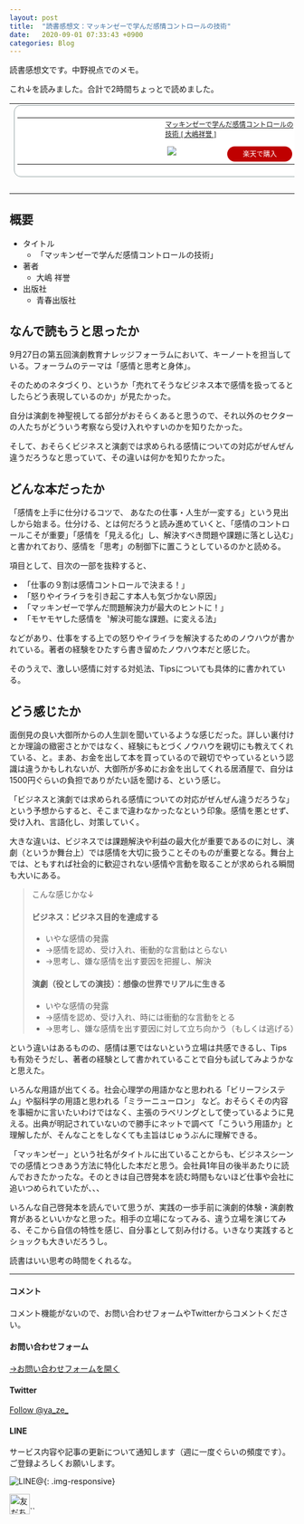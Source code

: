 ```yaml
---
layout: post
title:  "読書感想文：マッキンゼーで学んだ感情コントロールの技術"
date:   2020-09-01 07:33:43 +0900
categories: Blog
---
```




読書感想文です。中野視点でのメモ。

これ↓を読みました。合計で2時間ちょっとで読めました。

<table border="0" cellpadding="0" cellspacing="0"><tr><td><div style="border:1px solid #95a5a6;border-radius:.75rem;background-color:#FFFFFF;width:504px;margin:0px;padding:5px;text-align:center;overflow:hidden;"><table><tr><td style="width:240px"><a href="https://hb.afl.rakuten.co.jp/ichiba/1ca5f605.82ce4061.1ca5f606.c59d51f1/_RTLink9366?pc=https%3A%2F%2Fitem.rakuten.co.jp%2Fbook%2F15604450%2F&link_type=picttext&ut=eyJwYWdlIjoiaXRlbSIsInR5cGUiOiJwaWN0dGV4dCIsInNpemUiOiIyNDB4MjQwIiwibmFtIjoxLCJuYW1wIjoicmlnaHQiLCJjb20iOjEsImNvbXAiOiJkb3duIiwicHJpY2UiOjAsImJvciI6MSwiY29sIjoxLCJiYnRuIjoxLCJwcm9kIjowfQ%3D%3D" target="_blank" rel="nofollow sponsored noopener" style="word-wrap:break-word;"  ><img src="https://hbb.afl.rakuten.co.jp/hgb/1ca5f605.82ce4061.1ca5f606.c59d51f1/?me_id=1213310&item_id=19289162&pc=https%3A%2F%2Fthumbnail.image.rakuten.co.jp%2F%400_mall%2Fbook%2Fcabinet%2F1022%2F9784413231022.jpg%3F_ex%3D240x240&s=240x240&t=picttext" border="0" style="margin:2px" alt="" title=""></a></td><td style="vertical-align:top;width:248px;"><p style="font-size:12px;line-height:1.4em;text-align:left;margin:0px;padding:2px 6px;word-wrap:break-word"><a href="https://hb.afl.rakuten.co.jp/ichiba/1ca5f605.82ce4061.1ca5f606.c59d51f1/_RTLink9366?pc=https%3A%2F%2Fitem.rakuten.co.jp%2Fbook%2F15604450%2F&link_type=picttext&ut=eyJwYWdlIjoiaXRlbSIsInR5cGUiOiJwaWN0dGV4dCIsInNpemUiOiIyNDB4MjQwIiwibmFtIjoxLCJuYW1wIjoicmlnaHQiLCJjb20iOjEsImNvbXAiOiJkb3duIiwicHJpY2UiOjAsImJvciI6MSwiY29sIjoxLCJiYnRuIjoxLCJwcm9kIjowfQ%3D%3D" target="_blank" rel="nofollow sponsored noopener" style="word-wrap:break-word;"  >マッキンゼーで学んだ感情コントロールの技術 [ 大嶋祥誉 ]</a></p><div style="margin:10px;"><a href="https://hb.afl.rakuten.co.jp/ichiba/1ca5f605.82ce4061.1ca5f606.c59d51f1/_RTLink9366?pc=https%3A%2F%2Fitem.rakuten.co.jp%2Fbook%2F15604450%2F&link_type=picttext&ut=eyJwYWdlIjoiaXRlbSIsInR5cGUiOiJwaWN0dGV4dCIsInNpemUiOiIyNDB4MjQwIiwibmFtIjoxLCJuYW1wIjoicmlnaHQiLCJjb20iOjEsImNvbXAiOiJkb3duIiwicHJpY2UiOjAsImJvciI6MSwiY29sIjoxLCJiYnRuIjoxLCJwcm9kIjowfQ%3D%3D" target="_blank" rel="nofollow sponsored noopener" style="word-wrap:break-word;"  ><img src="https://static.affiliate.rakuten.co.jp/makelink/rl.svg" style="float:left;max-height:27px;width:auto;margin-top:0"></a><a href="https://hb.afl.rakuten.co.jp/ichiba/1ca5f605.82ce4061.1ca5f606.c59d51f1/_RTLink9366?pc=https%3A%2F%2Fitem.rakuten.co.jp%2Fbook%2F15604450%2F%3Fscid%3Daf_pc_bbtn&link_type=picttext&ut=eyJwYWdlIjoiaXRlbSIsInR5cGUiOiJwaWN0dGV4dCIsInNpemUiOiIyNDB4MjQwIiwibmFtIjoxLCJuYW1wIjoicmlnaHQiLCJjb20iOjEsImNvbXAiOiJkb3duIiwicHJpY2UiOjAsImJvciI6MSwiY29sIjoxLCJiYnRuIjoxLCJwcm9kIjowfQ==" target="_blank" rel="nofollow sponsored noopener" style="word-wrap:break-word;"  ><div style="float:right;width:41%;height:27px;background-color:#bf0000;color:#fff !important;font-size:12px;font-weight:500;line-height:27px;margin-left:1px;padding: 0 12px;border-radius:16px;cursor:pointer;text-align:center;">楽天で購入</div></a></div></td></tr></table></div><br><p style="color:#000000;font-size:12px;line-height:1.4em;margin:5px;word-wrap:break-word"></p></td></tr></table>



## 概要

- タイトル
  - 「マッキンゼーで学んだ感情コントロールの技術」
- 著者
  - 大嶋 祥誉
- 出版社
  - 青春出版社



## なんで読もうと思ったか

9月27日の第五回演劇教育ナレッジフォーラムにおいて、キーノートを担当している。フォーラムのテーマは「感情と思考と身体」。

そのためのネタづくり、というか「売れてそうなビジネス本で感情を扱ってるとしたらどう表現しているのか」が見たかった。

自分は演劇を神聖視してる部分がおそらくあると思うので、それ以外のセクターの人たちがどういう考察なら受け入れやすいのかを知りたかった。

そして、おそらくビジネスと演劇では求められる感情についての対応がぜんぜん違うだろうなと思っていて、その違いは何かを知りたかった。



## どんな本だったか

「感情を上手に仕分けるコツで、 あなたの仕事・人生が一変する」という見出しから始まる。仕分ける、とは何だろうと読み進めていくと、「感情のコントロールこそが重要」「感情を「見える化」し、解決すべき問題や課題に落とし込む」と書かれており、感情を「思考」の制御下に置こうとしているのかと読める。

項目として、目次の一部を抜粋すると、

- 「仕事の９割は感情コントロールで決まる！」
- 「怒りやイライラを引き起こす本人も気づかない原因」
- 「マッキンゼーで学んだ問題解決力が最大のヒントに！」
- 「モヤモヤした感情を〝解決可能な課題〟に変える法」

などがあり、仕事をする上での怒りやイライラを解決するためのノウハウが書かれている。著者の経験をひたすら書き留めたノウハウ本だと感じた。

そのうえで、激しい感情に対する対処法、Tipsについても具体的に書かれている。



## どう感じたか

面倒見の良い大御所からの人生訓を聞いているような感じだった。詳しい裏付けとか理論の緻密さとかではなく、経験にもとづくノウハウを親切にも教えてくれている、と。まあ、お金を出して本を買っているので親切でやっているという認識は違うかもしれないが、大御所が多めにお金を出してくれる居酒屋で、自分は1500円ぐらいの負担でありがたい話を聞ける、という感じ。

「ビジネスと演劇では求められる感情についての対応がぜんぜん違うだろうな」という予想からすると、そこまで違わなかったなという印象。感情を悪とせず、受け入れ、言語化し、対策していく。

大きな違いは、ビジネスでは課題解決や利益の最大化が重要であるのに対し、演劇（というか舞台上）では感情を大切に扱うことそのものが重要となる。舞台上では、ともすれば社会的に歓迎されない感情や言動を取ることが求められる瞬間も大いにある。

> こんな感じかな↓
>
> #### ビジネス：ビジネス目的を達成する
>
> - いやな感情の発露
> - →感情を認め、受け入れ、衝動的な言動はとらない
> - →思考し、嫌な感情を出す要因を把握し、解決
>
> #### 演劇（役としての演技）：想像の世界でリアルに生きる
>
> - いやな感情の発露
> - →感情を認め、受け入れ、時には衝動的な言動をとる
> - →思考し、嫌な感情を出す要因に対して立ち向かう（もしくは逃げる）



という違いはあるものの、感情は悪ではないという立場は共感できるし、Tipsも有効そうだし、著者の経験として書かれていることで自分も試してみようかなと思えた。

いろんな用語が出てくる。社会心理学の用語かなと思われる「ビリーフシステム」や脳科学の用語と思われる「ミラーニューロン」 など。おそらくその内容を事細かに言いたいわけではなく、主張のラベリングとして使っているように見える。出典が明記されていないので勝手にネットで調べて「こういう用語か」と理解したが、そんなことをしなくても主旨はじゅうぶんに理解できる。

「マッキンゼー」という社名がタイトルに出ていることからも、ビジネスシーンでの感情とつきあう方法に特化した本だと思う。会社員1年目の後半あたりに読んでおきたかったな。そのときは自己啓発本を読む時間もないほど仕事や会社に追いつめられていたが、、、

いろんな自己啓発本を読んでいて思うが、実践の一歩手前に演劇的体験・演劇教育があるといいかなと思った。相手の立場になってみる、違う立場を演じてみる、そこから自信の特性を感じ、自分事として刻み付ける。いきなり実践するとショックも大きいだろうし。

読書はいい思考の時間をくれるな。



---
#### コメント
コメント機能がないので、お問い合わせフォームやTwitterからコメントください。

#### お問い合わせフォーム
[→お問い合わせフォームを開く]({{site.baseurl}}/docs/contact/)

#### Twitter

<a href="https://twitter.com/ya_ze_?ref_src=twsrc%5Etfw" class="twitter-follow-button" data-show-count="false">Follow @ya_ze_</a><script async src="https://platform.twitter.com/widgets.js" charset="utf-8"></script>


#### LINE

サービス内容や記事の更新について通知します（週に一度ぐらいの頻度です）。
ご登録よろしくお願いします。

![LINE@]({{site.baseurl}}/img/lineat.png){: .img-responsive}

<a href="https://line.me/R/ti/p/%40tqt3140x"><img height="36" border="0" alt="友だち追加" src="https://scdn.line-apps.com/n/line_add_friends/btn/ja.png"></a>``
